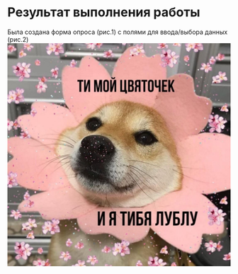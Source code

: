 # Результат выполнения работы
Была создана форма опроса (рис.1) с полями для ввода/выбора данных (рис.2)<br>
![Alt text](source/dog1.jpg "Title")
